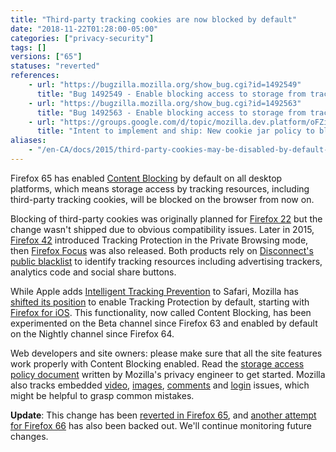 ```yaml
---
title: "Third-party tracking cookies are now blocked by default"
date: "2018-11-22T01:28:00-05:00"
categories: ["privacy-security"]
tags: []
versions: ["65"]
statuses: "reverted"
references:
    - url: "https://bugzilla.mozilla.org/show_bug.cgi?id=1492549"
      title: "Bug 1492549 - Enable blocking access to storage from tracking resources by default on all desktop platforms"
    - url: "https://bugzilla.mozilla.org/show_bug.cgi?id=1492563"
      title: "Bug 1492563 - Enable blocking access to storage from tracking resources by default on all desktop platforms on Nightly"
    - url: "https://groups.google.com/d/topic/mozilla.dev.platform/oFZivEmLC40/discussion"
      title: "Intent to implement and ship: New cookie jar policy to block storage access from tracking resources"
aliases:
    - "/en-CA/docs/2015/third-party-cookies-may-be-disabled-by-default-in-the-future/"
---
```

Firefox 65 has enabled [Content Blocking](https://support.mozilla.org/kb/content-blocking) by default on all desktop platforms, which means storage access by tracking resources, including third-party tracking cookies, will be blocked on the browser from now on.

Blocking of third-party cookies was originally planned for [Firefox 22](https://www.fxsitecompat.com/en-CA/docs/2013/third-party-cookies-are-blocked-by-default/) but the change wasn't shipped due to obvious compatibility issues. Later in 2015, [Firefox 42](https://fxsitecompat.com/en-CA/docs/2015/private-browsing-now-comes-with-tracking-protection/) introduced Tracking Protection in the Private Browsing mode, then [Firefox Focus](https://blog.mozilla.org/blog/2015/12/07/focus-by-firefox-content-blocking-for-the-open-web/) was also released. Both products rely on [Disconnect's public blacklist](https://github.com/disconnectme/disconnect-tracking-protection) to identify tracking resources including advertising trackers, analytics code and social share buttons.

While Apple adds [Intelligent Tracking Prevention](https://webkit.org/blog/7675/intelligent-tracking-prevention/) to Safari, Mozilla has [shifted its position](https://blog.mozilla.org/futurereleases/2018/08/30/changing-our-approach-to-anti-tracking/) to enable Tracking Protection by default, starting with [Firefox for iOS](https://blog.mozilla.org/blog/2018/04/12/latest-firefox-for-ios-now-available-with-tracking-protection-by-default/). This functionality, now called Content Blocking, has been experimented on the Beta channel since Firefox 63 and enabled by default on the Nightly channel since Firefox 64.

Web developers and site owners: please make sure that all the site features work properly with Content Blocking enabled. Read the [storage access policy document](https://developer.mozilla.org/docs/Mozilla/Firefox/Privacy/Storage_access_policy) written by Mozilla's privacy engineer to get started. Mozilla also tracks embedded [video](https://bugzilla.mozilla.org/showdependencytree.cgi?id=1400025), [images](https://bugzilla.mozilla.org/showdependencytree.cgi?id=1470301), [comments](https://bugzilla.mozilla.org/showdependencytree.cgi?id=1486425) and [login](https://bugzilla.mozilla.org/showdependencytree.cgi?id=1470298) issues, which might be helpful to grasp common mistakes.

**Update**: This change has been [reverted in Firefox 65](https://bugzilla.mozilla.org/show_bug.cgi?id=1514853), and [another attempt for Firefox 66](https://bugzilla.mozilla.org/show_bug.cgi?id=1525727) has also been backed out. We'll continue monitoring future changes.
